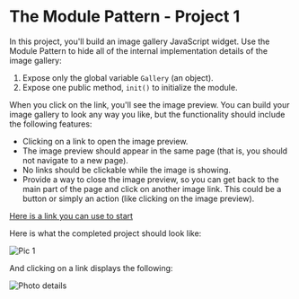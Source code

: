 # The Module Pattern - Project 1

In this project, you'll build an image gallery JavaScript widget.
Use the Module Pattern to hide all of the internal implementation details of the image gallery:

1. Expose only the global variable `Gallery` (an object).
2. Expose one public method, `init()` to initialize the module.

When you click on the link, you'll see the image preview.
You can build your image gallery to look any way you like, but the functionality should include the following features:

- Clicking on a link to open the image preview.
- The image preview should appear in the same page (that is, you should not navigate to a new page).
- No links should be clickable while the image is showing.
- Provide a way to close the image preview, so you can get back to the main part of the page and click on another image link. This could be a button or simply an action (like clicking on the image preview).

[Here is a link you can use to start](http://embed.plnkr.co/9q6w7X/)


Here is what the completed project should look like:

![Pic 1](https://dl.dropboxusercontent.com/u/26906414/silicon-villas/js-project-2-gallery.png)

And clicking on a link displays the following:

![Photo details](https://dl.dropboxusercontent.com/u/26906414/silicon-villas/js-project-2-gallery-2.png)
